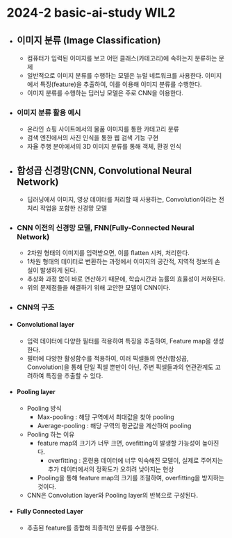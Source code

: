 2024-2 basic-ai-study WIL2
================================

* ## 이미지 분류 (Image Classification)
    * 컴퓨터가 입력된 이미지를 보고 어떤 클래스(카테고리)에 속하는지 분류하는 문제
    * 일반적으로 이미지 분류를 수행하는 모델은 뉴럴 네트워크를 사용한다. 이미지에서 특징(feature)을 추출하여, 이를 이용해 이미지 분류를 수행한다.
    * 이미지 분류를 수행하는 딥러닝 모델은 주로 CNN을 이용한다.
* ### 이미지 분류 활용 예시
    * 온라인 쇼핑 사이트에서의 물품 이미지를 통한 카테고리 분류
    * 검색 엔진에서의 사진 인식을 통한 웹 검색 기능 구현
    * 자율 주행 분야에서의 3D 이미지 분류를 통해 객체, 환경 인식



* ## 합성곱 신경망(CNN, Convolutional Neural Network)
    * 딥러닝에서 이미지, 영상 데이터를 처리할 때 사용하는, Convolution이라는 전처리 작업을 포함한 신경망 모델

* ### CNN 이전의 신경망 모델, FNN(Fully-Connected Neural Network)
    * 2차원 형태의 이미지를 입력받으면, 이를 flatten 시켜, 처리한다.
    * 1차원 형태의 데이터로 변환하는 과정에서 이미지의 공간적, 지역적 정보의 손실이 발생하게 된다.
    * 추상화 과정 없이 바로 연산하기 때문에, 학습시간과 능률의 효율성이 저하된다.
    * 위의 문제점들을 해결하기 위해 고안한 모델이 CNN이다.

* ### CNN의 구조
* #### Convolutional layer
    * 입력 데이터에 다양한 필터를 적용하여 특징을 추출하여, Feature map을 생성한다.
    * 필터에 다양한 활성함수를 적용하여, 여러 픽셀들의 연산(합성곱, Convolution)을 통해 단일 픽셀 뿐만이 아닌, 주변 픽셀들과의 연관관계도 고려하여 특징을 추출할 수 있다.

* #### Pooling layer
    * Pooling 방식
        * Max-pooling : 해당 구역에서 최대값을 찾아 pooling
        * Average-pooling : 해당 구역의 평균값을 계산하여 pooling
    * Pooling 하는 이유
        * feature map의 크기가 너무 크면, ovefitting이 발생할 가능성이 높아진다.
            * overfitting : 훈련용 데이터에 너무 익숙해진 모델이, 실제로 주어지는 추가 데이터에서의 정확도가 오히려 낮아지는 현상
        * Pooling을 통해 feature map의 크기를 조절하여, overfitting을 방지하는 것이다.
    * CNN은 Convolution layer와 Pooling layer의 반복으로 구성된다.
* #### Fully Connected Layer
    * 추출된 feature를 종합해 최종적인 분류를 수행한다.